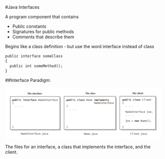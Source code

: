 #Java Interfaces

A program component that contains
- Public constants
- Signatures for public methods
- Comments that describe them

Begins like a class definition - but use the word interface instead of class

~~~
public interface someClass
{
  public int someMethod();
}
~~~

##Interface Paradigm:

![](img/01.png)

The files for an interface, a class that implements the interface, and the client.
